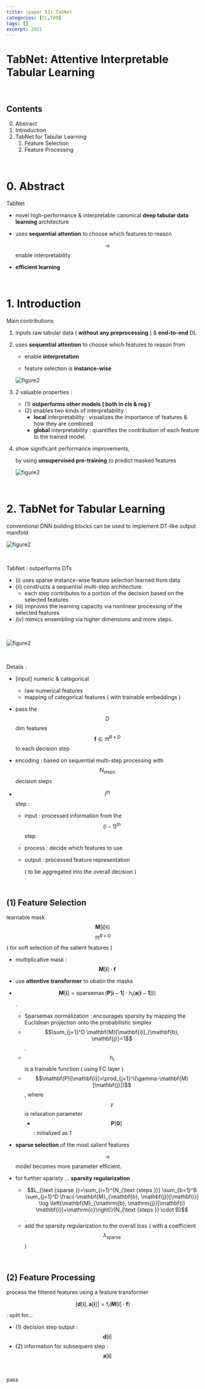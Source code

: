 ```yaml
---
title: (paper 51) TabNet
categories: [CL,TAB]
tags: []
excerpt: 2021
---
```


<script src="https://cdn.mathjax.org/mathjax/latest/MathJax.js?config=TeX-AMS-MML_HTMLorMML" type="text/javascript"></script>

# TabNet: Attentive Interpretable Tabular Learning

<br>

## Contents

0. Abstract
1. Introduction
1. TabNet for Tabular Learning
   1. Feature Selection
   2. Feature Processing
   


<br>

# 0. Abstract	

TabNet

- novel high-performance & interpretable canonical **deep tabular data learning** architecture

- uses **sequential attention** to choose which features to reason

  $$\rightarrow$$ enable interpretability

- **efficient learning**

<br>

# 1. Introduction

Main contributions

1. inputs raw tabular data ( **without any preprocessing** ) & **end-to-end** DL

2. uses **sequential attention** to choose which features to reason from

   - enable **interpretation**

   - feature selection is **instance-wise**

   ![figure2](/assets/img/cl/img100.png)

3. 2 valuable properties :

   - (1) **outperforms other models ( both in cls & reg )**
   - (2) enables two kinds of interpretability : 
     - **local** interpretability : visualizes the importance of features & how they are combined
     - **global** interpretability : quantifies the contribution of each feature to the trained model.

4. show significant performance improvements, 

   by using **unsupervised pre-training** to predict masked features

   ![figure2](/assets/img/cl/img101.png)

<br>

# 2. TabNet for Tabular Learning

conventional DNN building blocks can be used to implement DT-like output manifold

![figure2](/assets/img/cl/img99.png)

<br>

TabNet : outperforms DTs

- (i) uses sparse instance-wise feature selection learned from data
- (ii) constructs a sequential multi-step architecture
  - each step contributes to a portion of the decision based on the selected features
- (iii) improves the learning capacity via nonlinear processing of the selected features
- (iv) mimics ensembling via higher dimensions and more steps.

<br>

![figure2](/assets/img/cl/img102.png)

<br>

Details :

- [input] numeric & categorical
  - raw numerical features
  - mapping of categorical features ( with trainable embeddings )

- pass the $$D$$ dim features $$\mathbf{f} \in \Re^{B \times D}$$ to each decision step

- encoding : based on sequential multi-step processing with $$N_{\text {steps }}$$ decision steps

- $$i^{t h}$$ step : 

  - input : processed information from the $$(i-1)^{t h}$$ step 

  - process : decide which features to use

  - output : processed feature representation 

    ( to be aggregated into the overall decision )

<br>

## (1) Feature Selection

 learnable mask $$\mathbf{M}[\mathbf{i}] \in$$ $$\Re^{B \times D}$$ ( for soft selection of the salient features ) 

- multiplicative mask : $$\mathbf{M}[\mathbf{i}] \cdot \mathbf{f}$$
- use **attentive transformer** to obatin the masks
- $$\mathbf{M}[\mathbf{i}]=\operatorname{sparsemax}\left(\mathbf{P}[\mathbf{i}-\mathbf{1}] \cdot \mathrm{h}_i(\mathbf{a}[\mathbf{i}-\mathbf{1}])\right)$$.
  - Sparsemax normalization : encourages sparsity by mapping the Euclidean projection onto the probabilistic simplex
  - $$\sum_{j=1}^D \mathbf{M}[\mathbf{i}]_{\mathbf{b}, \mathbf{j}}=1$$.
  - $$\mathrm{h}_i$$ is a trainable function ( using FC layer )
  - $$\mathbf{P}[\mathbf{i}]=\prod_{j=1}^i(\gamma-\mathbf{M}[\mathbf{j}])$$, where $$\gamma$$ is relaxation parameter 
    - $$\mathbf{P}[\mathbf{0}]$$ : initialized as 1

- **sparse selection** of the most salient features

  $$\rightarrow$$ model becomes more parameter efficient. 

- for further sparisty … **sparsity regularization**
  - $$L_{\text {sparse }}=\sum_{i=1}^{N_{\text {steps }}} \sum_{b=1}^B \sum_{j=1}^D \frac{-\mathbf{M}_{\mathbf{b}, \mathbf{j}}[\mathbf{i}] \log \left(\mathbf{M}_{\mathrm{b}, \mathrm{j}}[\mathbf{i} \mathbf{i}]+\mathrm{c}\right)}{N_{\text {steps }} \cdot B}$$.
  - add the sparsity regularization to the overall loss ( with a coefficient $$\lambda_{\text {sparse }}$$)

<br>

## (2) Feature Processing

process the filtered features using a feature transformer

$$[\mathbf{d}[\mathbf{i}], \mathbf{a}[\mathbf{i}]]=\mathrm{f}_i(\mathbf{M}[\mathbf{i}] \cdot \mathbf{f})$$ : split for…

- (1) decision step output : $$\mathbf{d}[\mathbf{i}]$$
- (2) information for subsequent step : $$\mathbf{a}[\mathbf{i}]$$

<br>

pass

